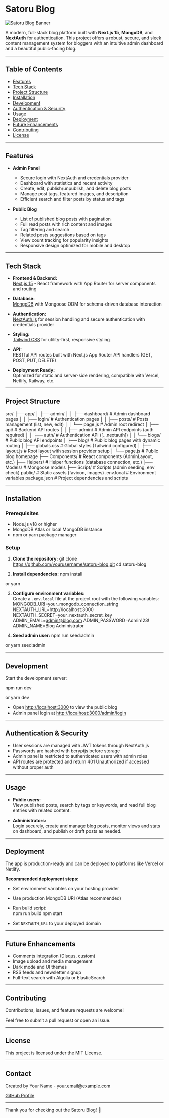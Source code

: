 # Satoru Blog

![Satoru Blog Banner](./public/satoru-blog-banner.png)

A modern, full-stack blog platform built with **Next.js 15**, **MongoDB**, and **NextAuth** for authentication. This project offers a robust, secure, and sleek content management system for bloggers with an intuitive admin dashboard and a beautiful public-facing blog.

---

## Table of Contents

- [Features](#features)
- [Tech Stack](#tech-stack)
- [Project Structure](#project-structure)
- [Installation](#installation)
- [Development](#development)
- [Authentication & Security](#authentication--security)
- [Usage](#usage)
- [Deployment](#deployment)
- [Future Enhancements](#future-enhancements)
- [Contributing](#contributing)
- [License](#license)

---

## Features

- **Admin Panel**
  - Secure login with NextAuth and credentials provider
  - Dashboard with statistics and recent activity
  - Create, edit, publish/unpublish, and delete blog posts
  - Manage post tags, featured images, and description
  - Efficient search and filter posts by status and tags

- **Public Blog**
  - List of published blog posts with pagination
  - Full read posts with rich content and images
  - Tag filtering and search
  - Related posts suggestions based on tags
  - View count tracking for popularity insights
  - Responsive design optimized for mobile and desktop

---

## Tech Stack

- **Frontend & Backend:**  
  [Next.js 15](https://nextjs.org/) - React framework with App Router for server components and routing

- **Database:**  
  [MongoDB](https://www.mongodb.com/) with Mongoose ODM for schema-driven database interaction

- **Authentication:**  
  [NextAuth.js](https://next-auth.js.org/) for session handling and secure authentication with credentials provider

- **Styling:**  
  [Tailwind CSS](https://tailwindcss.com/) for utility-first, responsive styling  

- **API:**  
  RESTful API routes built with Next.js App Router API handlers (GET, POST, PUT, DELETE)

- **Deployment Ready:**  
  Optimized for static and server-side rendering, compatible with Vercel, Netlify, Railway, etc.

---

## Project Structure

src/
├── app/
│ ├── admin/
│ │ ├── dashboard/ # Admin dashboard pages
│ │ ├── login/ # Authentication pages
│ │ ├── posts/ # Posts management (list, new, edit)
│ │ └── page.js # Admin root redirect
│ ├── api/ # Backend API routes
│ │ ├── admin/ # Admin API endpoints (auth required)
│ │ ├── auth/ # Authentication API ([...nextauth])
│ │ └── blogs/ # Public blog API endpoints
│ ├── blog/ # Public blog pages with dynamic routing
│ ├── globals.css # Global styles (Tailwind configured)
│ ├── layout.js # Root layout with session provider setup
│ └── page.js # Public blog homepage
├── Components/ # React components (AdminLayout, etc.)
├── Helpers/ # Helper functions (database connection, etc.)
├── Models/ # Mongoose models
├── Script/ # Scripts (admin seeding, env check)
public/ # Static assets (favicon, images)
.env.local # Environment variables
package.json # Project dependencies and scripts

---

## Installation

### Prerequisites

- Node.js v18 or higher
- MongoDB Atlas or local MongoDB instance
- npm or yarn package manager

### Setup

1. **Clone the repository:**
git clone https://github.com/yourusername/satoru-blog.git
cd satoru-blog



2. **Install dependencies:**
npm install

or
yarn



3. **Configure environment variables:**  
Create a `.env.local` file at the project root with the following variables:
MONGODB_URI=your_mongodb_connection_string
NEXTAUTH_URL=http://localhost:3000
NEXTAUTH_SECRET=your_nextauth_secret_key
ADMIN_EMAIL=admin@blog.com
ADMIN_PASSWORD=Admin123!
ADMIN_NAME=Blog Administrator



4. **Seed admin user:**
npm run seed:admin

or
yarn seed:admin



---

## Development

Start the development server:

npm run dev

or
yarn dev



- Open [http://localhost:3000](http://localhost:3000) to view the public blog
- Admin panel login at [http://localhost:3000/admin/login](http://localhost:3000/admin/login)

---

## Authentication & Security

- User sessions are managed with JWT tokens through NextAuth.js
- Passwords are hashed with bcryptjs before storage
- Admin panel is restricted to authenticated users with admin roles
- API routes are protected and return 401 Unauthorized if accessed without proper auth

---

## Usage

- **Public users:**  
  View published posts, search by tags or keywords, and read full blog entries with related content.

- **Administrators:**  
  Login securely, create and manage blog posts, monitor views and stats on dashboard, and publish or draft posts as needed.

---

## Deployment

The app is production-ready and can be deployed to platforms like Vercel or Netlify.

**Recommended deployment steps:**

- Set environment variables on your hosting provider
- Use production MongoDB URI (Atlas recommended)
- Run build script:  
npm run build
npm start


- Set `NEXTAUTH_URL` to your deployed domain

---

## Future Enhancements

- Comments integration (Disqus, custom)
- Image upload and media management
- Dark mode and UI themes
- RSS feeds and newsletter signup
- Full-text search with Algolia or ElasticSearch

---

## Contributing

Contributions, issues, and feature requests are welcome!

Feel free to submit a pull request or open an issue.

---

## License

This project is licensed under the MIT License.

---

## Contact

Created by Your Name - [your.email@example.com](mailto:your.email@example.com)

[GitHub Profile](https://github.com/yourusername)

---

Thank you for checking out the Satoru Blog! 🚀